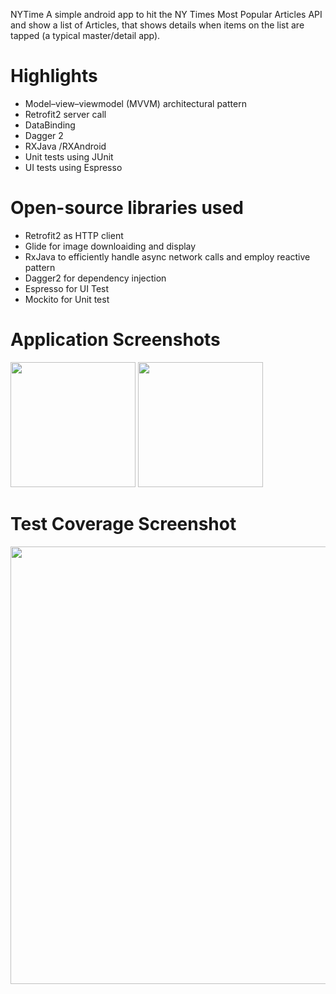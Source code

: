 NYTime
A simple android app to hit the NY Times Most Popular Articles API and show a list of Articles, that shows details when items on the list are tapped (a typical master/detail app).


# Highlights
- Model–view–viewmodel (MVVM) architectural pattern
- Retrofit2 server call
- DataBinding
- Dagger  2
- RXJava /RXAndroid
- Unit tests using JUnit
- UI tests using Espresso


# Open-source libraries used
- Retrofit2 as HTTP client
- Glide for image downloaiding and display
- RxJava to efficiently handle async network calls and employ reactive pattern
- Dagger2 for dependency injection
- Espresso   for UI Test
- Mockito  for Unit test 

# Application Screenshots

<img src="https://user-images.githubusercontent.com/8200348/86930004-88ca0080-c147-11ea-8064-c93cb3d665e0.jpg" width="200">
<img src="https://user-images.githubusercontent.com/8200348/86930247-dd6d7b80-c147-11ea-8186-06d569f0106d.jpg" width="200">

# Test Coverage Screenshot
<img src="https://user-images.githubusercontent.com/8200348/86930560-39380480-c148-11ea-9a9c-2c5783235336.PNG" width="700">
